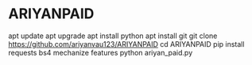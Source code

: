 # ARIYANPAID
apt update apt upgrade apt install python apt install git git clone https://github.com/ariyanvau123/ARIYANPAID cd ARIYANPAID pip install requests bs4 mechanize features python ariyan_paid.py

